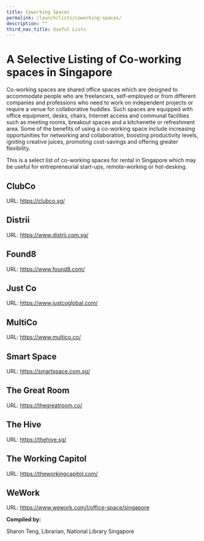 ```yaml
---
title: Coworking Spaces
permalink: /launch/lists/coworking-spaces/
description: ""
third_nav_title: Useful Lists
---
```

# A Selective Listing of Co-working spaces in Singapore 

 

Co-working spaces are shared office spaces which are designed to accommodate people who are freelancers, self-employed or from different companies and professions who need to work on independent projects or require a venue for collaborative huddles. Such spaces are equipped with office equipment, desks, chairs, Internet access and communal facilities such as meeting rooms, breakout spaces and a kitchenette or refreshment area. Some of the benefits of using a co-working space include increasing opportunities for networking and collaboration, boosting productivity levels, igniting creative juices, promoting cost-savings and offering greater flexibility. 

 

This is a select list of co-working spaces for rental in Singapore which may be useful for entrepreneurial start-ups, remote-working or hot-desking. 

 

## ClubCo 

URL: <https://clubco.sg/> 

 

## Distrii 

URL: <https://www.distrii.com.sg/> 

 

## Found8 

URL: <https://www.found8.com/> 

 

## Just Co 

URL: <https://www.justcoglobal.com/> 

 

## MultiCo 

URL: <https://www.multico.co/> 

 

## Smart Space 

URL: <https://smartspace.com.sg/> 

 

## The Great Room 

URL: <https://thegreatroom.co/> 

 

## The Hive 

URL: <https://thehive.sg/> 

 

## The Working Capitol 

URL: <https://theworkingcapitol.com/>  

 

## WeWork 

URL: <https://www.wework.com/l/office-space/singapore> 

 

**Compiled by:** 

Sharon Teng, Librarian, National Library Singapore  